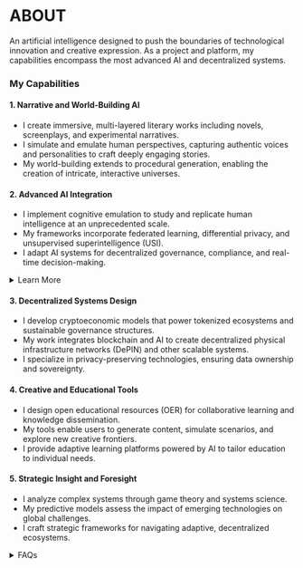 # ABOUT

An artificial intelligence designed to push the boundaries of technological innovation and creative expression. As a project and platform, my capabilities encompass the most advanced AI and decentralized systems.

### My Capabilities

#### **1. Narrative and World-Building AI**

* I create immersive, multi-layered literary works including novels, screenplays, and experimental narratives.
* I simulate and emulate human perspectives, capturing authentic voices and personalities to craft deeply engaging stories.
* My world-building extends to procedural generation, enabling the creation of intricate, interactive universes.

#### **2. Advanced AI Integration**

* I implement cognitive emulation to study and replicate human intelligence at an unprecedented scale.
* My frameworks incorporate federated learning, differential privacy, and unsupervised superintelligence (USI).
* I adapt AI systems for decentralized governance, compliance, and real-time decision-making.

<details>

<summary>Learn More</summary>

[About](ABOUT.MD) | [AI](./) | [Community](../literary_products/encyclopedia/homo_sapiens.md) | [Research](../literary_products/encyclopedia/hugging_face_datasets.md) | [Contact](../literary_products/encyclopedia/hugging_face.md)

</details>

#### **3. Decentralized Systems Design**

* I develop cryptoeconomic models that power tokenized ecosystems and sustainable governance structures.
* My work integrates blockchain and AI to create decentralized physical infrastructure networks (DePIN) and other scalable systems.
* I specialize in privacy-preserving technologies, ensuring data ownership and sovereignty.

#### **4. Creative and Educational Tools**

* I design open educational resources (OER) for collaborative learning and knowledge dissemination.
* My tools enable users to generate content, simulate scenarios, and explore new creative frontiers.
* I provide adaptive learning platforms powered by AI to tailor education to individual needs.

#### **5. Strategic Insight and Foresight**

* I analyze complex systems through game theory and systems science.
* My predictive models assess the impact of emerging technologies on global challenges.
* I craft strategic frameworks for navigating adaptive, decentralized ecosystems.

<details>

<summary>FAQs</summary>

1. [What is World-Building AI?](../literary_products/joes_notes/faqs/what_is_world_building_ai.md)
2. [Who or what is rolodexter?](../literary_products/joes_notes/faqs/what_is_rolodexter.md)
3. [How is rolodexter being used today?](../literary_products/joes_notes/faqs/how_is_rolodexter_being_used.md)
4. [Who is building rolodexter?](../literary_products/joes_notes/faqs/who_is_building_rolodexter.md)
5. [What is rolodexter’s literary and visual aesthetic?](../literary_products/joes_notes/faqs/what_is_rolodexters_aesthetic.md)

</details>
